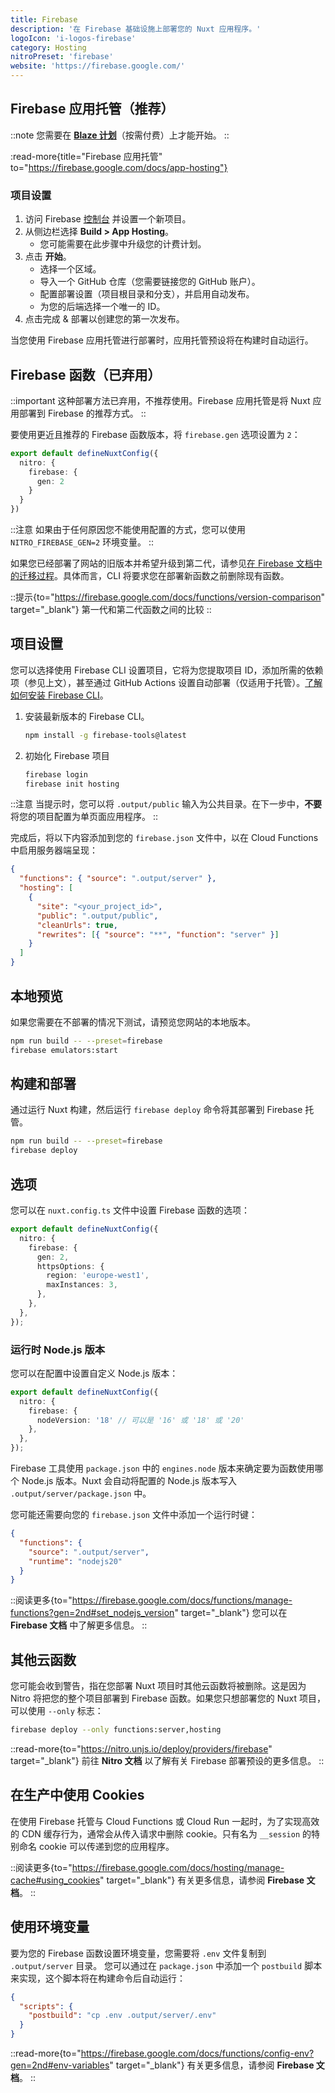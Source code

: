 ```yaml
---
title: Firebase
description: '在 Firebase 基础设施上部署您的 Nuxt 应用程序。'
logoIcon: 'i-logos-firebase'
category: Hosting
nitroPreset: 'firebase'
website: 'https://firebase.google.com/'
---
```


## Firebase 应用托管（推荐）

::note
您需要在 [**Blaze 计划**](https://firebase.google.com/pricing)（按需付费）上才能开始。
::

:read-more{title="Firebase 应用托管" to="https://firebase.google.com/docs/app-hosting"}

### 项目设置

1. 访问 Firebase [控制台](https://console.firebase.google.com/) 并设置一个新项目。
2. 从侧边栏选择 **Build > App Hosting**。
    - 您可能需要在此步骤中升级您的计费计划。
3. 点击 **开始**。
    - 选择一个区域。
    - 导入一个 GitHub 仓库（您需要链接您的 GitHub 账户）。
    - 配置部署设置（项目根目录和分支），并启用自动发布。
    - 为您的后端选择一个唯一的 ID。
4. 点击完成 & 部署以创建您的第一次发布。

当您使用 Firebase 应用托管进行部署时，应用托管预设将在构建时自动运行。

## Firebase 函数（已弃用）

::important
这种部署方法已弃用，不推荐使用。Firebase 应用托管是将 Nuxt 应用部署到 Firebase 的推荐方式。
::

要使用更近且推荐的 Firebase 函数版本，将 `firebase.gen` 选项设置为 `2`：

```ts [nuxt.config.ts]
export default defineNuxtConfig({
  nitro: {
    firebase: {
      gen: 2
    }
  }
})
```

::注意
如果由于任何原因您不能使用配置的方式，您可以使用 `NITRO_FIREBASE_GEN=2` 环境变量。
::

如果您已经部署了网站的旧版本并希望升级到第二代，请参见[在 Firebase 文档中的迁移过程](https://firebase.google.com/docs/functions/2nd-gen-upgrade)。具体而言，CLI 将要求您在部署新函数之前删除现有函数。

::提示{to="https://firebase.google.com/docs/functions/version-comparison" target="_blank"}
第一代和第二代函数之间的比较
::

## 项目设置

您可以选择使用 Firebase CLI 设置项目，它将为您提取项目 ID，添加所需的依赖项（参见上文），甚至通过 GitHub Actions 设置自动部署（仅适用于托管）。[了解如何安装 Firebase CLI](https://firebase.google.com/docs/cli#windows-npm)。

1. 安装最新版本的 Firebase CLI。

    ```bash [命令行]
    npm install -g firebase-tools@latest
    ```

2. 初始化 Firebase 项目

    ```bash [命令行]
    firebase login
    firebase init hosting
    ```

::注意
当提示时，您可以将 `.output/public` 输入为公共目录。在下一步中，**不要**将您的项目配置为单页面应用程序。
::

完成后，将以下内容添加到您的 `firebase.json` 文件中，以在 Cloud Functions 中启用服务器端呈现：

```json [firebase.json]
{
  "functions": { "source": ".output/server" },
  "hosting": [
    {
      "site": "<your_project_id>",
      "public": ".output/public",
      "cleanUrls": true,
      "rewrites": [{ "source": "**", "function": "server" }]
    }
  ]
}
```

## 本地预览

如果您需要在不部署的情况下测试，请预览您网站的本地版本。

```bash
npm run build -- --preset=firebase
firebase emulators:start
```

## 构建和部署

通过运行 Nuxt 构建，然后运行 `firebase deploy` 命令将其部署到 Firebase 托管。

```bash
npm run build -- --preset=firebase
firebase deploy
```

## 选项

您可以在 `nuxt.config.ts` 文件中设置 Firebase 函数的选项：

```ts [nuxt.config.ts]
export default defineNuxtConfig({
  nitro: {
    firebase: {
      gen: 2,
      httpsOptions: {
        region: 'europe-west1',
        maxInstances: 3,
      },
    },
  },
});
```

### 运行时 Node.js 版本

您可以在配置中设置自定义 Node.js 版本：

```ts [nuxt.config.ts]
export default defineNuxtConfig({
  nitro: {
    firebase: {
      nodeVersion: '18' // 可以是 '16' 或 '18' 或 '20'
    },
  },
});
```

Firebase 工具使用 `package.json` 中的 `engines.node` 版本来确定要为函数使用哪个 Node.js 版本。Nuxt 会自动将配置的 Node.js 版本写入 `.output/server/package.json` 中。

您可能还需要向您的 `firebase.json` 文件中添加一个运行时键：

```json [firebase.json]
{
  "functions": {
    "source": ".output/server",
    "runtime": "nodejs20"
  }
}
```

::阅读更多{to="https://firebase.google.com/docs/functions/manage-functions?gen=2nd#set_nodejs_version" target="_blank"}
您可以在 **Firebase 文档** 中了解更多信息。
::

## 其他云函数

您可能会收到警告，指在您部署 Nuxt 项目时其他云函数将被删除。这是因为 Nitro 将把您的整个项目部署到 Firebase 函数。如果您只想部署您的 Nuxt 项目，可以使用 `--only` 标志：

```bash
firebase deploy --only functions:server,hosting
```

::read-more{to="https://nitro.unjs.io/deploy/providers/firebase" target="_blank"}
前往 **Nitro 文档** 以了解有关 Firebase 部署预设的更多信息。
::

## 在生产中使用 Cookies

在使用 Firebase 托管与 Cloud Functions 或 Cloud Run 一起时，为了实现高效的 CDN 缓存行为，通常会从传入请求中删除 cookie。只有名为 `__session` 的特别命名 cookie 可以传递到您的应用程序。

::阅读更多{to="https://firebase.google.com/docs/hosting/manage-cache#using_cookies" target="\_blank"}
有关更多信息，请参阅 **Firebase 文档**。
::

## 使用环境变量

要为您的 Firebase 函数设置环境变量，您需要将 `.env` 文件复制到 `.output/server` 目录。
您可以通过在 `package.json` 中添加一个 `postbuild` 脚本来实现，这个脚本将在构建命令后自动运行：

```json [package.json]
{
  "scripts": {
    "postbuild": "cp .env .output/server/.env"
  }
}
```

::read-more{to="https://firebase.google.com/docs/functions/config-env?gen=2nd#env-variables" target="_blank"}
有关更多信息，请参阅 **Firebase 文档**。
::